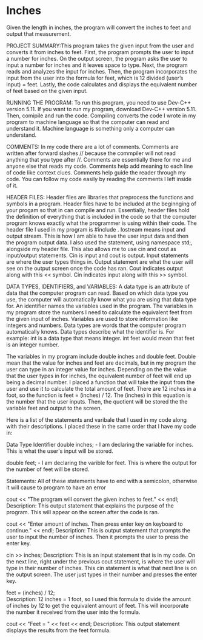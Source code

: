 # Inches
Given the length in inches, the program will convert the inches to feet and output that measurement.

PROJECT SUMMARY:This program takes the given input from the user and converts it from inches to feet. First, the program prompts the user to input a number for inches. On the output screen, the program asks the user to input a number for inches and it leaves space to type. Next, the program reads and analyzes the input for inches. Then, the program incorporates the input from the user into the formula for feet, which is 12 divided (user’s input) = feet. Lastly, the code calculates and displays the equivalent number of feet based on the given input.


RUNNING THE PROGRAM: To run this program, you need to use Dev-C++ version 5.11. If you want to run my program, download Dev-C++ version 5.11. Then, comipile and run the code. Compiling converts the code I wrote in my program to machine language so that the computer can read and understand it. Machine language is something only a computer can understand.

COMMENTS: In my code there are a lot of comments. Comments are written after forward slashes // because the commpiler will not read anything that you type after //. Comments are essentially there for me and anyone else that reads my code. Comments help add meaning to each line of code like context clues. Comments help guide the reader through my code. You can follow my code easily by reading the comments I left inside of it.

HEADER FILES: Header files are libraries that preprocess the functions and symbols in a program. Header files have to be included at the beginnging of your progam so that in can compile and run. Essentially, header files hold the definition of everything that is included in the code so that the computer program knows exactly what the programmer is using within their code. The header file I used in my program is #include <iostream>. Iostream means input and output stream. This is how I am able to have the user input data and then the program output data. I also used the statement, using namespace std;, alongside my header file. This also allows me to use cin and cout as input/output statements. Cin is input and cout is output. Input statements are where the user types things in. Output statement are what the user will see on the output screen once the code has ran. Cout indicates output along with this << symbol. Cin indicates input along with this >> symbol.

DATA TYPES, IDENTIFIERS, and VARIABLES: A data type is an attribute of data that the computer program can read. Based on which data type you use, the computer will automatically know what you are using that data type for. An identifier names the variables used in the program. The variables in my program store the numbers I need to calculate the equivalent feet from the given input of inches. Variables are used to store information like integers and numbers. Data types are words that the computer program automatically knows. Data types describe what the identifier is. For example: int is a data type that means integer. int feet would mean that feet is an integer number.

The variables in my program include double inches and double feet. Double mean that the value for inches and feet are decimals, but in my program the user can type in an integer value for inches. Depending on the the value that the user types in for inches, the equivalent number of feet will end up being a decimal number. I placed a function that will take the input from the user and use it to calculate the total amount of feet. There are 12 inches in a foot, so the function is feet = (inches) / 12. The (inches) in this equation is the number that the user inputs. Then, the quotient will be stored the the variable feet and output to the screen.

Here is a list of the statements and varibale that I used in my code along with their descriptions. I placed these in the same order that I have my code in: 

Data Type Identifier
double   inches;    -  I am declaring the variable for inches. This is what the user's input will be stored.

double feet;       - I am declaring the varible for feet. This is where the output for the number of feet will be stored.


Statements: All of these statements have to end with a semicolon, otherwise it will cause to program to have an error	

 cout << "The program will convert the given inches to feet." << endl; 
 Description:
 This output statement that explains the purpose of the program. This will appear on the screen after the code is ran.
 
 
cout << "Enter amount of inches. Then press enter key on keyboard to continue." << endl; 
Description:
This is output statement that prompts the user to input the number of inches. Then it prompts the user to press the enter key.


cin >> inches;
Description: This is an input statement that is in my code. On the next line, right under the previous cout statement, is where the user will type in their number of inches. This cin statement is what that next line is on the output screen. The user just types in their number and presses the enter key.


feet = (inches) / 12;  
Description: 
12 inches = 1 foot, so I used this formula to divide the amount of inches by 12 to get the equivalent amount of feet. This will incorporate the number it received from the user into the formula.


cout << "Feet = " << feet << endl; 
Description: 
This output statement displays the results from the feet formula.


















